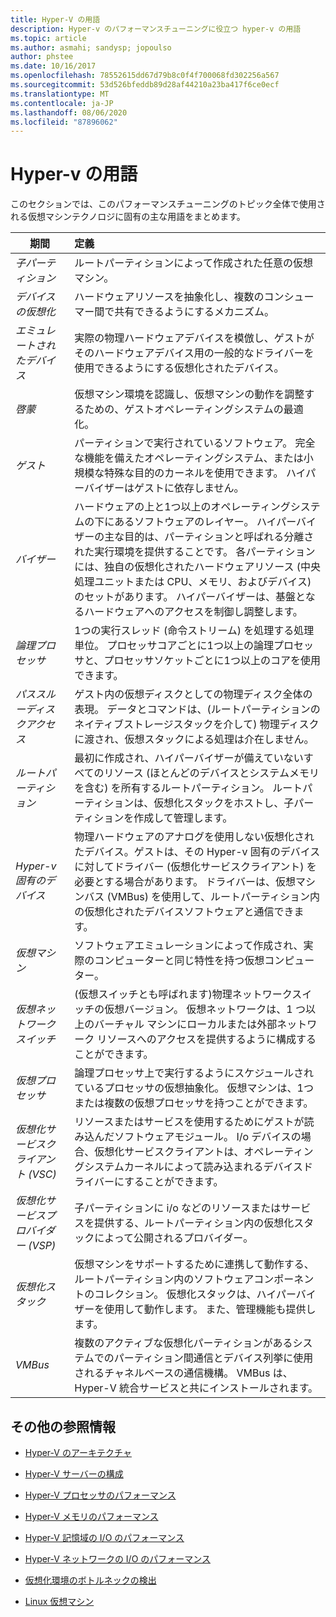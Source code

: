 ```yaml
---
title: Hyper-V の用語
description: Hyper-v のパフォーマンスチューニングに役立つ hyper-v の用語
ms.topic: article
ms.author: asmahi; sandysp; jopoulso
author: phstee
ms.date: 10/16/2017
ms.openlocfilehash: 78552615dd67d79b8c0f4f700068fd302256a567
ms.sourcegitcommit: 53d526bfeddb89d28af44210a23ba417f6ce0ecf
ms.translationtype: MT
ms.contentlocale: ja-JP
ms.lasthandoff: 08/06/2020
ms.locfileid: "87896062"
---
```

# <a name="hyper-v-terminology"></a>Hyper-v の用語
このセクションでは、このパフォーマンスチューニングのトピック全体で使用される仮想マシンテクノロジに固有の主な用語をまとめます。

| 期間        | 定義           |
| ------------- |:------------|
|*子パーティション* | ルートパーティションによって作成された任意の仮想マシン。|
|*デバイスの仮想化* | ハードウェアリソースを抽象化し、複数のコンシューマー間で共有できるようにするメカニズム。|
|*エミュレートされたデバイス*|実際の物理ハードウェアデバイスを模倣し、ゲストがそのハードウェアデバイス用の一般的なドライバーを使用できるようにする仮想化されたデバイス。|
|*啓蒙*|仮想マシン環境を認識し、仮想マシンの動作を調整するための、ゲストオペレーティングシステムの最適化。|
|*ゲスト*|パーティションで実行されているソフトウェア。 完全な機能を備えたオペレーティングシステム、または小規模な特殊な目的のカーネルを使用できます。 ハイパーバイザーはゲストに依存しません。|
|*バイザー*|ハードウェアの上と1つ以上のオペレーティングシステムの下にあるソフトウェアのレイヤー。 ハイパーバイザーの主な目的は、パーティションと呼ばれる分離された実行環境を提供することです。 各パーティションには、独自の仮想化されたハードウェアリソース (中央処理ユニットまたは CPU、メモリ、およびデバイス) のセットがあります。 ハイパーバイザーは、基盤となるハードウェアへのアクセスを制御し調整します。|
|*論理プロセッサ*| 1つの実行スレッド (命令ストリーム) を処理する処理単位。 プロセッサコアごとに1つ以上の論理プロセッサと、プロセッサソケットごとに1つ以上のコアを使用できます。|
| *パススルーディスクアクセス*|ゲスト内の仮想ディスクとしての物理ディスク全体の表現。 データとコマンドは、(ルートパーティションのネイティブストレージスタックを介して) 物理ディスクに渡され、仮想スタックによる処理は介在しません。|
|*ルートパーティション*|最初に作成され、ハイパーバイザーが備えていないすべてのリソース (ほとんどのデバイスとシステムメモリを含む) を所有するルートパーティション。 ルートパーティションは、仮想化スタックをホストし、子パーティションを作成して管理します。|
|*Hyper-v 固有のデバイス*|物理ハードウェアのアナログを使用しない仮想化されたデバイス。ゲストは、その Hyper-v 固有のデバイスに対してドライバー (仮想化サービスクライアント) を必要とする場合があります。 ドライバーは、仮想マシンバス (VMBus) を使用して、ルートパーティション内の仮想化されたデバイスソフトウェアと通信できます。|
|*仮想マシン*|ソフトウェアエミュレーションによって作成され、実際のコンピューターと同じ特性を持つ仮想コンピューター。|
| *仮想ネットワークスイッチ*|(仮想スイッチとも呼ばれます)物理ネットワークスイッチの仮想バージョン。 仮想ネットワークは、1 つ以上のバーチャル マシンにローカルまたは外部ネットワーク リソースへのアクセスを提供するように構成することができます。|
|*仮想プロセッサ*|論理プロセッサ上で実行するようにスケジュールされているプロセッサの仮想抽象化。 仮想マシンは、1つまたは複数の仮想プロセッサを持つことができます。|
|*仮想化サービスクライアント (VSC)*|リソースまたはサービスを使用するためにゲストが読み込んだソフトウェアモジュール。 I/o デバイスの場合、仮想化サービスクライアントは、オペレーティングシステムカーネルによって読み込まれるデバイスドライバーにすることができます。|
| *仮想化サービスプロバイダー (VSP)*|  子パーティションに i/o などのリソースまたはサービスを提供する、ルートパーティション内の仮想化スタックによって公開されるプロバイダー。|
| *仮想化スタック*|仮想マシンをサポートするために連携して動作する、ルートパーティション内のソフトウェアコンポーネントのコレクション。 仮想化スタックは、ハイパーバイザーを使用して動作します。 また、管理機能も提供します。|
|*VMBus*|複数のアクティブな仮想化パーティションがあるシステムでのパーティション間通信とデバイス列挙に使用されるチャネルベースの通信機構。 VMBus は、Hyper-V 統合サービスと共にインストールされます。|

## <a name="additional-references"></a>その他の参照情報

-   [Hyper-V のアーキテクチャ](architecture.md)

-   [Hyper-V サーバーの構成](configuration.md)

-   [Hyper-V プロセッサのパフォーマンス](processor-performance.md)

-   [Hyper-V メモリのパフォーマンス](memory-performance.md)

-   [Hyper-V 記憶域の I/O のパフォーマンス](storage-io-performance.md)

-   [Hyper-V ネットワークの I/O のパフォーマンス](network-io-performance.md)

-   [仮想化環境のボトルネックの検出](detecting-virtualized-environment-bottlenecks.md)

-   [Linux 仮想マシン](linux-virtual-machine-considerations.md)
